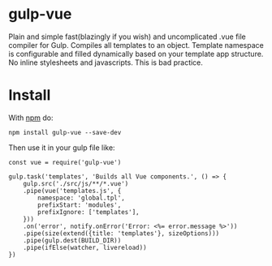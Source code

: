 # gulp-vue
Plain and simple fast(blazingly if you wish) and uncomplicated .vue file compiler
for Gulp. Compiles all templates to an object. Template namespace is configurable
and filled dynamically based on your template app structure. No inline stylesheets
and javascripts. This is bad practice.

# Install
With [npm](https://www.npmjs.com/) do:

    npm install gulp-vue --save-dev


Then use it in your gulp file like:

    const vue = require('gulp-vue')

    gulp.task('templates', 'Builds all Vue components.', () => {
        gulp.src('./src/js/**/*.vue')
        .pipe(vue('templates.js', {
            namespace: 'global.tpl',
            prefixStart: 'modules',
            prefixIgnore: ['templates'],
        }))
        .on('error', notify.onError('Error: <%= error.message %>'))
        .pipe(size(extend({title: 'templates'}, sizeOptions)))
        .pipe(gulp.dest(BUILD_DIR))
        .pipe(ifElse(watcher, livereload))
    })
